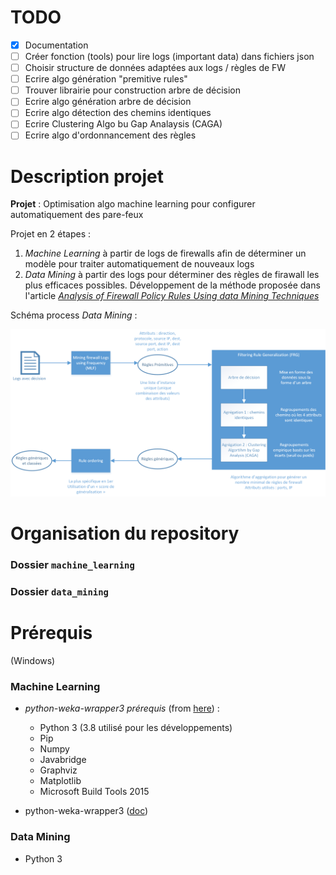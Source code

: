 # TODO

- [x] Documentation
- [ ] Créer fonction (tools) pour lire logs (important data) dans fichiers json
- [ ] Choisir structure de données adaptées aux logs / règles de FW
- [ ] Ecrire algo génération "premitive rules"
- [ ] Trouver librairie pour construction arbre de décision
- [ ] Ecrire algo génération arbre de décision
- [ ] Ecrire algo détection des chemins identiques
- [ ] Ecrire Clustering Algo bu Gap Analaysis (CAGA)
- [ ] Ecrire algo d'ordonnancement des règles
# Description projet
**Projet** : Optimisation algo machine learning pour configurer automatiquement des pare-feux

Projet en 2 étapes : 
1. *Machine Learning* à partir de logs de firewalls afin de déterminer un modèle pour traiter automatiquement de nouveaux logs
2. *Data Mining* à partir des logs pour déterminer des règles de firawall les plus efficaces possibles. Développement de la méthode proposée dans l'article [*Analysis of Firewall Policy Rules Using data Mining Techniques*](https://ieeexplore.ieee.org/document/1687561)

Schéma process *Data Mining* : 

![alt text](step_by_steps.png)

# Organisation du repository
### Dossier ```machine_learning```
### Dossier ```data_mining```

# Prérequis
(Windows)
### Machine Learning 
- *python-weka-wrapper3 prérequis* (from [here](http://fracpete.github.io/python-weka-wrapper3/install.html)) :
    - Python 3 (3.8 utilisé pour les développements)
    - Pip
    - Numpy
    - Javabridge
    - Graphviz
    - Matplotlib
    - Microsoft Build Tools 2015 

- python-weka-wrapper3 ([doc](http://fracpete.github.io/python-weka-wrapper3/install.html#windows))

### Data Mining 
- Python 3
